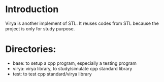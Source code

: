 # Introduction
Virya is another implement of STL. It reuses codes from STL because the project is only for study purpose.


# Directories:
 -	base: to setup a cpp program, especially a testing program  
 -	virya: virya library, to study/simulate cpp standard library 
 -	test: to test cpp standard/virya library
